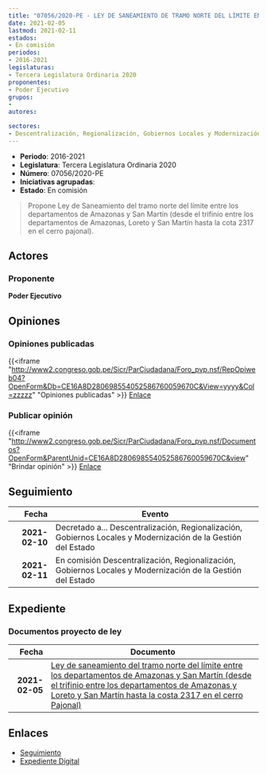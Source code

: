 ```yaml
---
title: "07056/2020-PE - LEY DE SANEAMIENTO DE TRAMO NORTE DEL LÍMITE ENTRE LOS DEPARTAMENTOS DE AMAZONAS Y SAN MARTÍN (DESDE EL TRIFINIO ENTRE LOS DEPARTAMENTOS DE AMAZONAS, LORETO Y SAN MARTÍN HASTA LA COTA 2317 EN EL CERRO PAJONAL)"
date: 2021-02-05
lastmod: 2021-02-11
estados:
- En comisión
periodos:
- 2016-2021
legislaturas:
- Tercera Legislatura Ordinaria 2020
proponentes:
- Poder Ejecutivo
grupos:
- 
autores:

sectores:
- Descentralización, Regionalización, Gobiernos Locales y Modernización de la Gestión del Estado
---
```

- **Periodo**: 2016-2021
- **Legislatura**: Tercera Legislatura Ordinaria 2020
- **Número**: 07056/2020-PE
- **Iniciativas agrupadas**: 
- **Estado**: En comisión

> Propone Ley de Saneamiento del tramo norte del límite entre los departamentos de Amazonas y San Martín (desde el trifinio entre los departamentos de Amazonas, Loreto y San Martín hasta la cota 2317 en el cerro pajonal).


## Actores

### Proponente

**Poder Ejecutivo**

## Opiniones

### Opiniones publicadas

{{<iframe "http://www2.congreso.gob.pe/Sicr/ParCiudadana/Foro_pvp.nsf/RepOpiweb04?OpenForm&Db=CE16A8D280698554052586760059670C&View=yyyy&Col=zzzzz" "Opiniones publicadas" >}}
[Enlace](http://www2.congreso.gob.pe/Sicr/ParCiudadana/Foro_pvp.nsf/RepOpiweb04?OpenForm&Db=CE16A8D280698554052586760059670C&View=yyyy&Col=zzzzz)

### Publicar opinión

{{<iframe "http://www2.congreso.gob.pe/Sicr/ParCiudadana/Foro_pvp.nsf/Documentos?OpenForm&ParentUnid=CE16A8D280698554052586760059670C&view" "Brindar opinión" >}}
[Enlace](http://www2.congreso.gob.pe/Sicr/ParCiudadana/Foro_pvp.nsf/Documentos?OpenForm&ParentUnid=CE16A8D280698554052586760059670C&view)


## Seguimiento

| Fecha | Evento |
|------:|--------|
| **2021-02-10** | Decretado a... Descentralización, Regionalización, Gobiernos Locales y Modernización de la Gestión del Estado |
| **2021-02-11** | En comisión Descentralización, Regionalización, Gobiernos Locales y Modernización de la Gestión del Estado |

## Expediente

### Documentos proyecto de ley

| Fecha | Documento |
|------:|-----------|
| **2021-02-05** | [Ley de saneamiento del tramo norte del límite entre los departamentos de Amazonas y San Martín (desde el trifinio entre los departamentos de Amazonas y Loreto y San Martín hasta la costa 2317 en el cerro Pajonal)](https://leyes.congreso.gob.pe/Documentos/2016_2021/Proyectos_de_Ley_y_de_Resoluciones_Legislativas/PL07056-20210205.pdf) |

## Enlaces

- [Seguimiento](http://www2.congreso.gob.pe/Sicr/TraDocEstProc/CLProLey2016.nsf/f7fff46988ca05b1052578e100829cc7/51cf5b496b46837f05258674000fd5c4?OpenDocument)
- [Expediente Digital](http://www2.congreso.gob.pe/Sicr/TraDocEstProc/Expvirt_2011.nsf/visbusqptramdoc1621/07056?opendocument)

